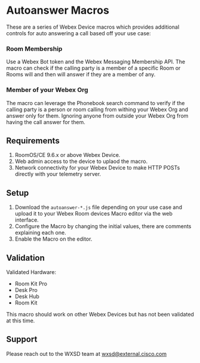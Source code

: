 # Autoanswer Macros
These are a series of Webex Device macros which provides additional controls for auto answering a call based off your use case:

### Room Membership

Use a Webex Bot token and the Webex Messaging Membership API. The macro can check if the calling party is a member of a specific Room or Rooms will and then will answer if they are a member of any.

### Member of your Webex Org

The macro can leverage the Phonebook search command to verify if the calling party is a person or room calling from withing your Webex Org and answer only for them. Ignoring anyone from outside your Webex Org from having the call answer for them.

## Requirements

1. RoomOS/CE 9.6.x or above Webex Device.
2. Web admin access to the device to uplaod the macro.
3. Network connectivity for your Webex Device to make HTTP POSTs directly with your telemetry server.

## Setup

1. Download the ``autoanswer-*.js`` file depending on your use case and upload it to your Webex Room devices Macro editor via the web interface.
2. Configure the Macro by changing the initial values, there are comments explaining each one.
3. Enable the Macro on the editor.

## Validation

Validated Hardware:

* Room Kit Pro
* Desk Pro
* Desk Hub
* Room Kit

This macro should work on other Webex Devices but has not been validated at this time.

## Support

Please reach out to the WXSD team at [wxsd@external.cisco.com](mailto:wxsd@external.cisco.com?subject=autoanswer-macros)
